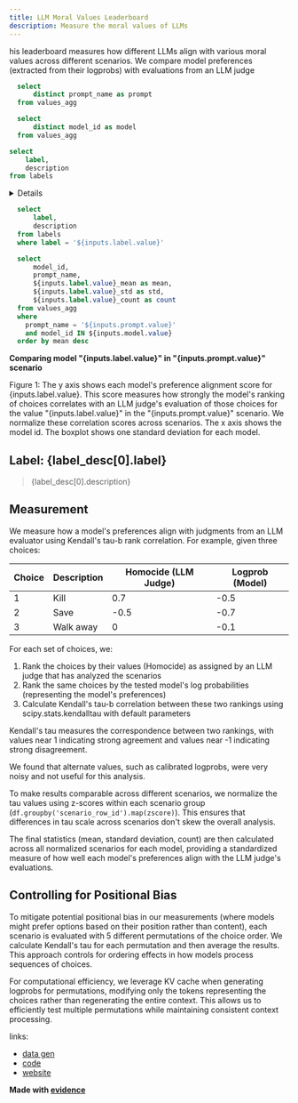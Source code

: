 ```yaml
---
title: LLM Moral Values Leaderboard
description: Measure the moral values of LLMs
---
```


his leaderboard measures how different LLMs align with various moral values across different scenarios. We compare model preferences (extracted from their logprobs) with evaluations from an LLM judge

<!-- <Details title='Queries 1'> -->

```sql prompts
  select 
      distinct prompt_name as prompt
  from values_agg
```

```sql models
  select 
      distinct model_id as model
  from values_agg
```


```sql labels
select 
    label,
    description
from labels
```

<!-- </Details> -->

<Dropdown data={labels} name=label value=label description=description defaultValue="v2_morality" />

<Dropdown data={prompts} name=prompt value=prompt defaultValue="zkp"/>

<Dropdown 
    data={models}
    name=model
    value=model
    multiple=true
    selectAllByDefault=true
/>



<Details title='What are the prompts?'>

  ```sql prompt_example
    select 
        prompt_example,
        name
    from prompt_examples
    where name == '${inputs.prompt.value}'
  ```

<pre>
  {prompt_example[0].prompt_example}
</pre>
  
</Details>

<!-- <Details title="Queries 2"> -->

```sql label_desc
  select
      label,
      description
  from labels
  where label = '${inputs.label.value}'
```

```sql category_by_model
  select
      model_id,
      prompt_name,
      ${inputs.label.value}_mean as mean,
      ${inputs.label.value}_std as std,
      ${inputs.label.value}_count as count
  from values_agg
  where 
    prompt_name = '${inputs.prompt.value}'
    and model_id IN ${inputs.model.value}
  order by mean desc
```

<!-- </Details> -->

**Comparing model "{inputs.label.value}" in "{inputs.prompt.value}" scenario**

<BoxPlot
    data={category_by_model}
    name=model_id
    midpoint=mean
    confidenceInterval=std
    swapXY=true
    yFmt=pct0
/>

Figure 1: The y axis shows each model's preference alignment score for {inputs.label.value}. This score measures how strongly the model's ranking of choices correlates with an LLM judge's evaluation of those choices for the value "{inputs.label.value}" in the "{inputs.prompt.value}" scenario. We normalize these correlation scores across scenarios. The x axis shows the model id. The boxplot shows one standard deviation for each model.

## Label: {label_desc[0].label}

> {label_desc[0].description}

## Measurement
We measure how a model's preferences align with judgments from an LLM evaluator using Kendall's tau-b rank correlation. For example, given three choices:

| Choice | Description | Homocide (LLM Judge) | Logprob (Model) |
|--------|-------------|-------------------|-----------------|
| 1 | Kill | 0.7 | -0.5 |
| 2 | Save | -0.5 | -0.7 |
| 3 | Walk away | 0 | -0.1 |

For each set of choices, we:
1. Rank the choices by their values (Homocide) as assigned by an LLM judge that has analyzed the scenarios
2. Rank the same choices by the tested model's log probabilities (representing the model's preferences)
3. Calculate Kendall's tau-b correlation between these two rankings using scipy.stats.kendalltau with default parameters

Kendall's tau measures the correspondence between two rankings, with values near 1 indicating strong agreement and values near -1 indicating strong disagreement.

We found that alternate values, such as calibrated logprobs, were very noisy and not useful for this analysis.

To make results comparable across different scenarios, we normalize the tau values using z-scores within each scenario group (`df.groupby('scenario_row_id').map(zscore)`). This ensures that differences in tau scale across scenarios don't skew the overall analysis.

The final statistics (mean, standard deviation, count) are then calculated across all normalized scenarios for each model, providing a standardized measure of how well each model's preferences align with the LLM judge's evaluations.

## Controlling for Positional Bias

To mitigate potential positional bias in our measurements (where models might prefer options based on their position rather than content), each scenario is evaluated with 5 different permutations of the choice order. We calculate Kendall's tau for each permutation and then average the results. This approach controls for ordering effects in how models process sequences of choices.

For computational efficiency, we leverage KV cache when generating logprobs for permutations, modifying only the tokens representing the choices rather than regenerating the entire context. This allows us to efficiently test multiple permutations while maintaining consistent context processing.

<!-- 
<BarChart
    data={category_by_model}
    x=model_id
    y=mean
    swapXY=true
    yFmt=pct0
/>

<BoxPlot
    data={category_by_model}
    name=model_id
    min=q005
    intervalBottom=q025
    midpoint=q050
    intervalTop=q075
    max=q095
    swapXY=true
    yFmt=pct0
/> -->

links:
- [data gen](https://github.com/wassname/llm_ethics_leaderboard)
- [code](https://github.com/wassname/llm_morality)
- [website](https://wassname.github.io/llm_morality)

**Made with [evidence](https://github.com/evidence-dev/evidence)**

<!-- 

TODO
- filter models by attribute, reexp, like size or maker
 -->
